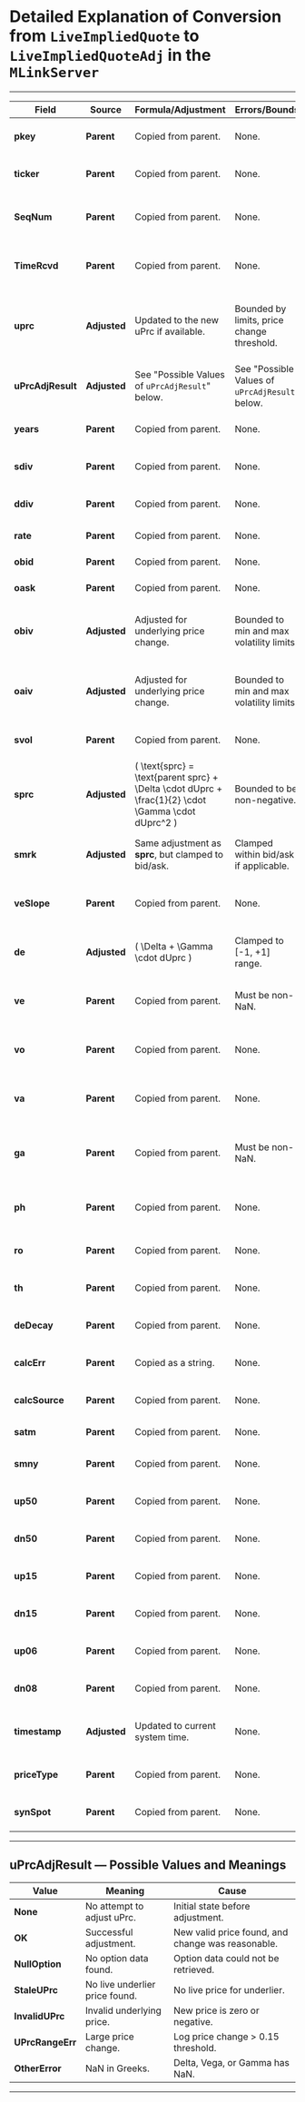 # **Detailed Explanation of Conversion from `LiveImpliedQuote` to `LiveImpliedQuoteAdj` in the `MLinkServer`**

---

| **Field**             | **Source**        | **Formula/Adjustment**                                           | **Errors/Bounds**                                | **Notes**                                     |
|----------------------|------------------|-------------------------------------------------------------------|-------------------------------------------------|----------------------------------------------|
| **pkey**              | **Parent**       | Copied from parent.                                              | None.                                           | Unique identifier for the object.            |
| **ticker**            | **Parent**       | Copied from parent.                                              | None.                                           | Stock or option ticker.                      |
| **SeqNum**            | **Parent**       | Copied from parent.                                              | None.                                           | Sequence number for message ordering.       |
| **TimeRcvd**          | **Parent**       | Copied from parent.                                              | None.                                           | Timestamp when data was received.           |
| **uprc**              | **Adjusted**     | Updated to the new uPrc if available.                            | Bounded by limits, price change threshold.      | If adjustment fails, original price is retained. |
| **uPrcAdjResult**     | **Adjusted**     | See "Possible Values of `uPrcAdjResult`" below.  | See "Possible Values of `uPrcAdjResult`" below. | Indicates if uPrc was successfully adjusted. |
| **years**             | **Parent**       | Copied from parent.                                              | None.                                           | Represents time to expiration.              |
| **sdiv**              | **Parent**       | Copied from parent.                                              | None.                                           | Stock dividend yield.                       |
| **ddiv**              | **Parent**       | Copied from parent.                                              | None.                                           | Regular cash dividend.                      |
| **rate**              | **Parent**       | Copied from parent.                                              | None.                                           | Risk-free interest rate.                    |
| **obid**              | **Parent**       | Copied from parent.                                              | None.                                           | Option bid price.                            |
| **oask**              | **Parent**       | Copied from parent.                                              | None.                                           | Option ask price.                            |
| **obiv**              | **Adjusted**     | Adjusted for underlying price change.                          | Bounded to min and max volatility limits.       | IV bounded to avoid out-of-range values.     |
| **oaiv**              | **Adjusted**     | Adjusted for underlying price change.                          | Bounded to min and max volatility limits.       | IV bounded to avoid out-of-range values.     |
| **svol**              | **Parent**       | Copied from parent.                                              | None.                                           | Volume of stock trades.                     |
| **sprc**              | **Adjusted**     | \( \text{sprc} = \text{parent sprc} + \Delta \cdot dUprc + \frac{1}{2} \cdot \Gamma \cdot dUprc^2 \) | Bounded to be non-negative.                     | Represents surface price based on model.     |
| **smrk**              | **Adjusted**     | Same adjustment as **sprc**, but clamped to bid/ask.            | Clamped within bid/ask if applicable.           | Synthetic mark price bounded by market data.|
| **veSlope**           | **Parent**       | Copied from parent.                                              | None.                                           | Volatility slope used for price models.     |
| **de**                | **Adjusted**     | \( \Delta + \Gamma \cdot dUprc \)                                | Clamped to [-1, +1] range.                       | Adjustment depends on the change in uPrc.   |
| **ve**                | **Parent**       | Copied from parent.                                              | Must be non-NaN.                                | Vega measures sensitivity to volatility.    |
| **vo**                | **Parent**       | Copied from parent.                                              | None.                                           | Sensitivity of vega to volatility changes.  |
| **va**                | **Parent**       | Copied from parent.                                              | None.                                           | Sensitivity of delta to changes in volatility. |
| **ga**                | **Parent**       | Copied from parent.                                              | Must be non-NaN.                                | Measures convexity of delta relative to price. |
| **ph**                | **Parent**       | Copied from parent.                                              | None.                                           | Sensitivity of delta to changes in time.    |
| **ro**                | **Parent**       | Copied from parent.                                              | None.                                           | Measures rate sensitivity.                 |
| **th**                | **Parent**       | Copied from parent.                                              | None.                                           | Time decay of option price.                |
| **deDecay**           | **Parent**       | Copied from parent.                                              | None.                                           | Decay of delta over time.                  |
| **calcErr**           | **Parent**       | Copied as a string.                                              | None.                                           | Describes calculation errors.              |
| **calcSource**        | **Parent**       | Copied from parent.                                              | None.                                           | Source of the calculation.                |
| **satm**              | **Parent**       | Copied from parent.                                              | None.                                           | ATM implied volatility.                   |
| **smny**              | **Parent**       | Copied from parent.                                              | None.                                           | Used for visualizing vol surface.         |
| **up50**              | **Parent**       | Copied from parent.                                              | None.                                           | Up move measure for 50 delta.              |
| **dn50**              | **Parent**       | Copied from parent.                                              | None.                                           | Down move measure for 50 delta.            |
| **up15**              | **Parent**       | Copied from parent.                                              | None.                                           | Up move measure for 15 delta.              |
| **dn15**              | **Parent**       | Copied from parent.                                              | None.                                           | Down move measure for 15 delta.            |
| **up06**              | **Parent**       | Copied from parent.                                              | None.                                           | Up move measure for 6 delta.               |
| **dn08**              | **Parent**       | Copied from parent.                                              | None.                                           | Down move measure for 8 delta.             |
| **timestamp**         | **Adjusted**     | Updated to current system time.                                 | None.                                           | Reflects when the quote was adjusted.     |
| **priceType**         | **Parent**       | Copied from parent.                                              | None.                                           | Source or type of price.                  |
| **synSpot**           | **Parent**       | Copied from parent.                                              | None.                                           | Synthetic price for modeling.             |

---

## **uPrcAdjResult — Possible Values and Meanings**

| **Value**            | **Meaning**                      | **Cause**                                     |
|---------------------|-----------------------------------|----------------------------------------------|
| **None**             | No attempt to adjust uPrc.        | Initial state before adjustment.             |
| **OK**               | Successful adjustment.           | New valid price found, and change was reasonable. |
| **NullOption**       | No option data found.             | Option data could not be retrieved.          |
| **StaleUPrc**        | No live underlier price found.    | No live price for underlier.                |
| **InvalidUPrc**      | Invalid underlying price.         | New price is zero or negative.               |
| **UPrcRangeErr**     | Large price change.               | Log price change > 0.15 threshold.           |
| **OtherError**       | NaN in Greeks.                    | Delta, Vega, or Gamma has NaN.               |

---

